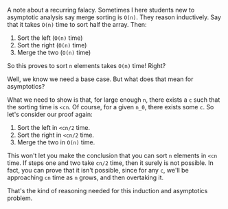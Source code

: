 A note about a recurring falacy. Sometimes I here students new to
asymptotic analysis say merge sorting is `O(n)`. They reason
inductively. Say that it takes `O(n)` time to sort half the
array. Then:

1. Sort the left (`O(n)` time)
2. Sort the right (`O(n)` time)
3. Merge the two (`O(n)` time)

So this proves to sort `n` elements takes `O(n)` time! Right?

Well, we know we need a base case. But what does that mean for
asymptotics?

What we need to show is that, for large enough `n`, there exists a `c`
such that the sorting time is `<cn`. Of course, for a given `n_0`,
there exists some `c`. So let's consider our proof again:

1. Sort the left in `<cn/2` time.
2. Sort the right in `<cn/2` time.
3. Merge the two in `O(n)` time.

This won't let you make the conclusion that you can sort `n` elements
in `<cn` time. If steps one and two take `cn/2` time, then it surely
is not possible. In fact, you can prove that it isn't possible, since
for any `c`, we'll be approaching `cn` time as `n` grows, and then
overtaking it.

That's the kind of reasoning needed for this induction and asymptotics
problem.
